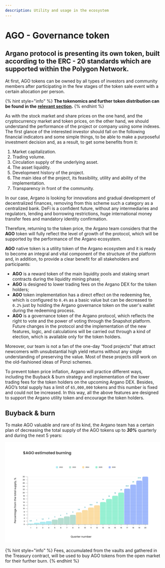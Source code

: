 ```yaml
---
description: Utility and usage in the ecosystem
---
```


# AGO - Governance token

## Argano protocol is presenting its own token, built according to the ERC - 20 standards which are supported within the Polygon Network.

At first, AGO tokens can be owned by all types of investors and community members after participating in the few stages of the token sale event with a certain allocation per person.

{% hint style="info" %}
**The tokenomics and further token distribution can be found in the** [**relevant section**](tokenomics.md#agonomics-and-initial-distribution)**.**
{% endhint %}

As with the stock market and share prices on the one hand, and the cryptocurrency market and token prices, on the other hand, we should understand the performance of the project or company using some indexes. The first glance of the interested investor should fall on the following financial indicators and some simple things, to be able to make a purposeful investment decision and, as a result, to get some benefits from it:

1. Market capitalization.
2. Trading volume.
3. Circulation supply of the underlying asset.
4. The asset liquidity.
5. Development history of the project.
6. The main idea of ​​the project, its feasibility, utility and ability of the implementation.
7. Transparency in front of the community.

In our case, Argano is looking for innovations and gradual development of decentralized finances, removing from this scheme such a category as a centralized bank. DeFi is a confident future, without any intermediaries and regulators, lending and borrowing restrictions, huge international money transfer fees and mandatory identity confirmation.

Therefore, returning to the token price, the Argano team considers that the **AGO** token will fully reflect the level of growth of the protocol, which will be supported by the performance of the Argano ecosystem.

**AGO** native token is a utility token of the Argano ecosystem and it is ready to become an integral and vital component of the structure of the platform and, in addition, to provide a clear benefit for all stakeholders and participants:

* **AGO** is a reward token of the main liquidity pools and staking smart contracts during the liquidity mining phase;
* **AGO** is designed to lower trading fees on the Argano DEX for the token holders;
* **AGO** token implementation has a direct effect on the redeeming fee, which is configured to `0.4%` as a basic value but can be decreased to `0.2%` just by holding the Argano governance token on the user's wallet during the redeeming process.
* **AGO** is a governance token of the Argano protocol, which reflects the right to vote and the power of voting through the Snapshot platform. Future changes in the protocol and the implementation of the new features, logic, and calculations will be carried out through a kind of election, which is available only for the token holders.

Moreover, our team is not a fan of the one-day “food projects” that attract newcomers with unsubstantial high yield returns without any single understanding of preserving the value. Most of these projects still work on the old-fashioned ideas of Ponzi schemes.

To prevent token price inflation, Argano will practice different ways, including the Buyback & burn strategy and implementation of the lower trading fees for the token holders on the upcoming Argano DEX. Besides, AGO’s total supply has a limit of `65,000,000` tokens and this number is fixed and could not be increased. In this way, all the above features are designed to support the Argano utility token and encourage the token holders.

## Buyback & burn

To make AGO valuable and rare of its kind, the Argano team has a certain plan of decreasing the total supply of the AGO tokens up to _**30%**_ quarterly and during the next 5 years:

![](<.gitbook/assets/Столбцы (2).png>)

{% hint style="info" %}
Fees, accumulated from the vaults and gathered in the Treasury contract, will be used to buy AGO tokens from the open market for their further burn.
{% endhint %}

